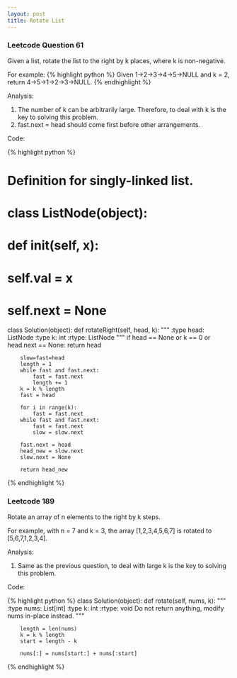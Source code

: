 ```yaml
---
layout: post
title: Rotate List
---
```


### Leetcode Question 61
Given a list, rotate the list to the right by k places, where k is non-negative.

For example:
{% highlight python %}
Given 1->2->3->4->5->NULL and k = 2,
return 4->5->1->2->3->NULL.
{% endhighlight %}

Analysis:

1. The number of k can be arbitrarily large. Therefore, to deal with k is the key to solving this problem.
2. fast.next = head should come first before other arrangements.

Code:

{% highlight python %}
# Definition for singly-linked list.
# class ListNode(object):
#     def __init__(self, x):
#         self.val = x
#         self.next = None

class Solution(object):
    def rotateRight(self, head, k):
        """
        :type head: ListNode
        :type k: int
        :rtype: ListNode
        """
        if head == None or k == 0 or head.next == None:
            return head
        
        slow=fast=head
        length = 1
        while fast and fast.next:
            fast = fast.next
            length += 1
        k = k % length
        fast = head
        
        for i in range(k):
            fast = fast.next
        while fast and fast.next:
            fast = fast.next
            slow = slow.next
        
        fast.next = head
        head_new = slow.next
        slow.next = None
            
        return head_new
{% endhighlight %}


### Leetcode 189
Rotate an array of n elements to the right by k steps.

For example, with n = 7 and k = 3, the array [1,2,3,4,5,6,7] is rotated to [5,6,7,1,2,3,4].

Analysis:

1. Same as the previous question, to deal with large k is the key to solving this problem.

Code:

{% highlight python %}
class Solution(object):
    def rotate(self, nums, k):
        """
        :type nums: List[int]
        :type k: int
        :rtype: void Do not return anything, modify nums in-place instead.
        """
        
        length = len(nums)
        k = k % length
        start = length - k
        
        nums[:] = nums[start:] + nums[:start]
{% endhighlight %}